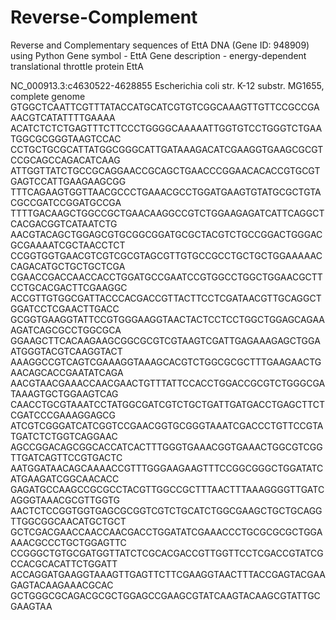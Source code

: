 # Reverse-Complement
Reverse and Complementary sequences of EttA DNA (Gene ID: 948909) using Python
Gene symbol - EttA
Gene description - energy-dependent translational throttle protein EttA

NC_000913.3:c4630522-4628855 Escherichia coli str. K-12 substr. MG1655, complete genome
GTGGCTCAATTCGTTTATACCATGCATCGTGTCGGCAAAGTTGTTCCGCCGAAACGTCATATTTTGAAAA
ACATCTCTCTGAGTTTCTTCCCTGGGGCAAAAATTGGTGTCCTGGGTCTGAATGGCGCGGGTAAGTCCAC
CCTGCTGCGCATTATGGCGGGCATTGATAAAGACATCGAAGGTGAAGCGCGTCCGCAGCCAGACATCAAG
ATTGGTTATCTGCCGCAGGAACCGCAGCTGAACCCGGAACACACCGTGCGTGAGTCCATTGAAGAAGCGG
TTTCAGAAGTGGTTAACGCCCTGAAACGCCTGGATGAAGTGTATGCGCTGTACGCCGATCCGGATGCCGA
TTTTGACAAGCTGGCCGCTGAACAAGGCCGTCTGGAAGAGATCATTCAGGCTCACGACGGTCATAATCTG
AACGTACAGCTGGAGCGTGCGGCGGATGCGCTACGTCTGCCGGACTGGGACGCGAAAATCGCTAACCTCT
CCGGTGGTGAACGTCGTCGCGTAGCGTTGTGCCGCCTGCTGCTGGAAAAACCAGACATGCTGCTGCTCGA
CGAACCGACCAACCACCTGGATGCCGAATCCGTGGCCTGGCTGGAACGCTTCCTGCACGACTTCGAAGGC
ACCGTTGTGGCGATTACCCACGACCGTTACTTCCTCGATAACGTTGCAGGCTGGATCCTCGAACTTGACC
GCGGTGAAGGTATTCCGTGGGAAGGTAACTACTCCTCCTGGCTGGAGCAGAAAGATCAGCGCCTGGCGCA
GGAAGCTTCACAAGAAGCGGCGCGTCGTAAGTCGATTGAGAAAGAGCTGGAATGGGTACGTCAAGGTACT
AAAGGCCGTCAGTCGAAAGGTAAAGCACGTCTGGCGCGCTTTGAAGAACTGAACAGCACCGAATATCAGA
AACGTAACGAAACCAACGAACTGTTTATTCCACCTGGACCGCGTCTGGGCGATAAAGTGCTGGAAGTCAG
CAACCTGCGTAAATCCTATGGCGATCGTCTGCTGATTGATGACCTGAGCTTCTCGATCCCGAAAGGAGCG
ATCGTCGGGATCATCGGTCCGAACGGTGCGGGTAAATCGACCCTGTTCCGTATGATCTCTGGTCAGGAAC
AGCCGGACAGCGGCACCATCACTTTGGGTGAAACGGTGAAACTGGCGTCGGTTGATCAGTTCCGTGACTC
AATGGATAACAGCAAAACCGTTTGGGAAGAAGTTTCCGGCGGGCTGGATATCATGAAGATCGGCAACACC
GAGATGCCAAGCCGCGCCTACGTTGGCCGCTTTAACTTTAAAGGGGTTGATCAGGGTAAACGCGTTGGTG
AACTCTCCGGTGGTGAGCGCGGTCGTCTGCATCTGGCGAAGCTGCTGCAGGTTGGCGGCAACATGCTGCT
GCTCGACGAACCAACCAACGACCTGGATATCGAAACCCTGCGCGCGCTGGAAAACGCCCTGCTGGAGTTC
CCGGGCTGTGCGATGGTTATCTCGCACGACCGTTGGTTCCTCGACCGTATCGCCACGCACATTCTGGATT
ACCAGGATGAAGGTAAAGTTGAGTTCTTCGAAGGTAACTTTACCGAGTACGAAGAGTACAAGAAACGCAC
GCTGGGCGCAGACGCGCTGGAGCCGAAGCGTATCAAGTACAAGCGTATTGCGAAGTAA

